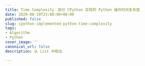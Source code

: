 ```yaml
---
title: Time Complexity：部分 CPython 实现的 Python 操作时间复杂度
date: 2020-08-19T23:00:00+08:00
published: false
slug: cpython-implemented-python-time-complexity
tags:
- Algorithm
- Python
cover_image: ''
canonical_url: false
description: 从 List 中取出

---
```

